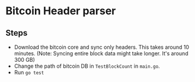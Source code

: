 # Bitcoin Header parser

## Steps
* Download the bitcoin core and sync only headers. This takes around 10 minutes. (Note: Syncing entire block data might take longer. It's around 300 GB)
* Change the path of bitcoin DB in `TestBlockCount` in `main.go`.
* Run `go test`